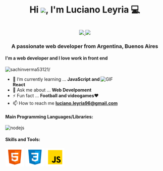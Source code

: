 <h1 align="center">Hi <img src="https://raw.githubusercontent.com/iampavangandhi/iampavangandhi/master/gifs/Hi.gif" width="30px">, I'm Luciano Leyria 💻</h1>
 <p align="center"><br/>
   <a href="">
    <img src="https://img.shields.io/badge/linkedin-lucianoleyria-blue">
  </a>
  
  <a href="https://www.instagram.com/lucholeyria/">
    <img src="https://img.shields.io/badge/instagram-lucholeyria_-red">
  </a>
</p>

<h3 align="center">A passionate web developer from Argentina, Buenos Aires </h3>
<h4> I'm a web developer and I love work in front end </h4>
<p align="left"> <img src=https://komarev.com/ghpvc/?username=juancrossetto alt=sachinverma53121/></p>


<img  width="40%" align="right" alt="GIF" src="https://media.giphy.com/media/836HiJc7pgzy8iNXCn/giphy.gif" />

- 🌱 I’m currently learning ... **JavaScript and React**
- 💬 Ask me about ... **Web Develpoment**
- ⚡ Fun fact ... **Football and videogames**❤
- 📫 How to reach me **luciano.leyria96@gmail.com**
<h4>Main Programming Languages/Libraries: </h4>
<p align="left">
  <img style="margin: auto;" src="https://www.vectorlogo.zone/logos/reactjs/reactjs-ar21.svg" alt=nodejs width="100" height="70"/>
</p>

<h4>Skills and Tools: </h4>
<p align="left">
	<img style="margin: auto;" src="https://raw.githubusercontent.com/sachinverma53121/sachinverma53121/master/icons/html5.png" alt=html5 width="60" height="60"/> 
	<img style="margin: auto;" src="https://raw.githubusercontent.com/sachinverma53121/sachinverma53121/master/icons/css3.png" alt=css3 width="60" height="60"/> 
  <img style="margin: auto;" src="https://raw.githubusercontent.com/sachinverma53121/sachinverma53121/master/icons/js.png" alt=javascript width="60" height="60"/>
	

